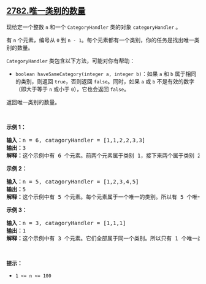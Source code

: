 ## [2782.唯一类别的数量](https://leetcode.cn/problems/number-of-unique-categories/)
<p>现给定一个整数 <code>n</code> 和一个 <code>CategoryHandler</code> 类的对象 <code>categoryHandler</code> 。</p>

<p>有 <code>n</code> 个元素，编号从 <code>0</code> 到 <code>n - 1</code>。每个元素都有一个类别，你的任务是找出唯一类别的数量。</p>

<p><code>CategoryHandler</code> 类包含以下方法，可能对你有帮助：</p>

<ul>
	<li><code>boolean haveSameCategory(integer a, integer b)</code>：如果 <code>a</code> 和 <code>b</code> 属于相同的类别，则返回 <code>true</code>，否则返回 <code>false</code>。同时，如果 <code>a</code> 或 <code>b</code> 不是有效的数字（即大于等于 <code>n</code> 或小于 <code>0</code>），它也会返回 <code>false</code>。</li>
</ul>

<p>返回唯一类别的数量。</p>

<p>&nbsp;</p>

<p><strong class="example">示例 1：</strong></p>

<pre>
<b>输入：</b>n = 6, catagoryHandler = [1,1,2,2,3,3]
<strong>输出：</strong>3
<b>解释：</b>这个示例中有 6 个元素。前两个元素属于类别 1，接下来两个属于类别 2，最后两个元素属于类别 3。所以有 3 个唯一类别。
</pre>

<p><strong class="example">示例 2：</strong></p>

<pre>
<b>输入：</b>n = 5, catagoryHandler = [1,2,3,4,5]
<b>输出：</b>5
<b>解释：</b>这个示例中有 5 个元素。每个元素属于一个唯一的类别。所以有 5 个唯一类别。
</pre>

<p><strong class="example">示例 3：</strong></p>

<pre>
<b>输入：</b>n = 3, catagoryHandler = [1,1,1]
<b>输出：</b>1
<b>解释：</b>这个示例中有 3 个元素。它们全部属于同一个类别。所以只有 1 个唯一类别。
</pre>

<p>&nbsp;</p>

<p><strong>提示：</strong></p>

<ul>
	<li><code>1 &lt;= n &lt;= 100</code></li>
</ul>
